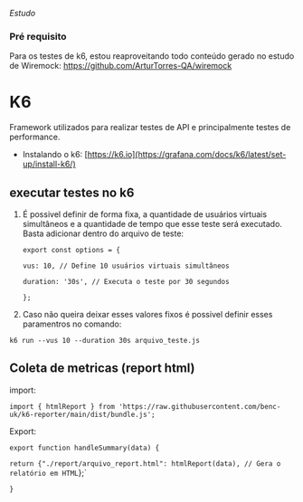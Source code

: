_Estudo_
### Pré requisito
Para os testes de k6, estou reaproveitando todo conteúdo gerado no estudo de Wiremock: https://github.com/ArturTorres-QA/wiremock

# K6

Framework utilizados para realizar testes de API e principalmente testes de performance.
- Instalando o k6: [https://k6.io](https://grafana.com/docs/k6/latest/set-up/install-k6/)

## executar testes no k6
1.  É possivel definir de forma fixa, a quantidade de usuários virtuais simultâneos e a quantidade de tempo que esse teste será executado.
Basta adicionar dentro do arquivo de teste:

    `export const options = {`
   
      `vus: 10, // Define 10 usuários virtuais simultâneos`
    
      `duration: '30s', // Executa o teste por 30 segundos`
    
    `};`

2. Caso não queira deixar esses valores fixos é possivel definir esses paramentros no comando:

`k6 run --vus 10 --duration 30s arquivo_teste.js`

## Coleta de metricas (report html)

import:

`import { htmlReport } from 'https://raw.githubusercontent.com/benc-uk/k6-reporter/main/dist/bundle.js';`

Export:

`export function handleSummary(data) {`

 `return {"./report/arquivo_report.html": htmlReport(data), // Gera o relatório em HTML`};`

`}`
